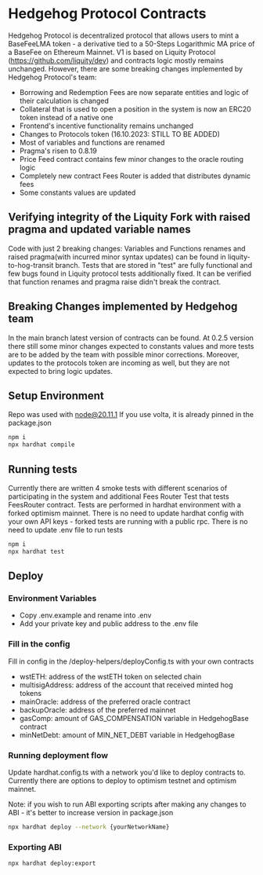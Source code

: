# Hedgehog Protocol Contracts

Hedgehog Protocol is decentralized protocol that allows users to mint a BaseFeeLMA token - a derivative tied to a 50-Steps Logarithmic MA
price of a BaseFee on Ethereum Mainnet.
V1 is based on Liquity Protocol (https://github.com/liquity/dev) and contracts logic mostly remains unchanged.
However, there are some breaking changes implemented by Hedgehog Protocol's team:

- Borrowing and Redemption Fees are now separate entities and logic of their calculation is changed
- Collateral that is used to open a position in the system is now an ERC20 token instead of a native one
- Frontend's incentive functionality remains unchanged
- Changes to Protocols token (16.10.2023: STILL TO BE ADDED)
- Most of variables and functions are renamed
- Pragma's risen to 0.8.19
- Price Feed contract contains few minor changes to the oracle routing logic
- Completely new contract Fees Router is added that distributes dynamic fees
- Some constants values are updated

## Verifying integrity of the Liquity Fork with raised pragma and updated variable names

Code with just 2 breaking changes: Variables and Functions renames and raised pragma(with incurred minor syntax updates) can be found in liquity-to-hog-transit branch.
Tests that are stored in "test" are fully functional and few bugs found in Liquity protocol tests additionally fixed.
It can be verified that function renames and pragma raise didn't break the contract.

## Breaking Changes implemented by Hedgehog team

In the main branch latest version of contracts can be found.
At 0.2.5 version there still some minor changes expected to constants values and more tests are to be added by the team with possible minor corrections.
Moreover, updates to the protocols token are incoming as well, but they are not expected to bring logic updates.

## Setup Environment

Repo was used with node@20.11.1
If you use volta, it is already pinned in the package.json

```bash
npm i
npx hardhat compile
```

## Running tests

Currently there are written 4 smoke tests with different scenarios of participating in the system and additional Fees Router Test that
tests FeesRouter contract.
Tests are performed in hardhat environment with a forked optimism mainnet.
There is no need to update hardhat config with your own API keys - forked tests are running with a public rpc.
There is no need to update .env file to run tests

```bash
npm i
npx hardhat test
```

## Deploy

### Environment Variables

- Copy .env.example and rename into .env
- Add your private key and public address to the .env file

### Fill in the config

Fill in config in the /deploy-helpers/deployConfig.ts with your own contracts

- wstETH: address of the wstETH token on selected chain
- multisigAddress: address of the account that received minted hog tokens
- mainOracle: address of the preferred oracle contract
- backupOracle: address of the preferred mainnet
- gasComp: amount of GAS_COMPENSATION variable in HedgehogBase contract
- minNetDebt: amount of MIN_NET_DEBT variable in HedgehogBase

### Running deployment flow

Update hardhat.config.ts with a network you'd like to deploy contracts to.
Currently there are options to deploy to optimism testnet and optimism mainnet.

Note: if you wish to run ABI exporting scripts after making any changes to ABI - it's better to increase version in package.json

```bash
npx hardhat deploy --network {yourNetworkName}
```

### Exporting ABI

```bash
npx hardhat deploy:export
```
